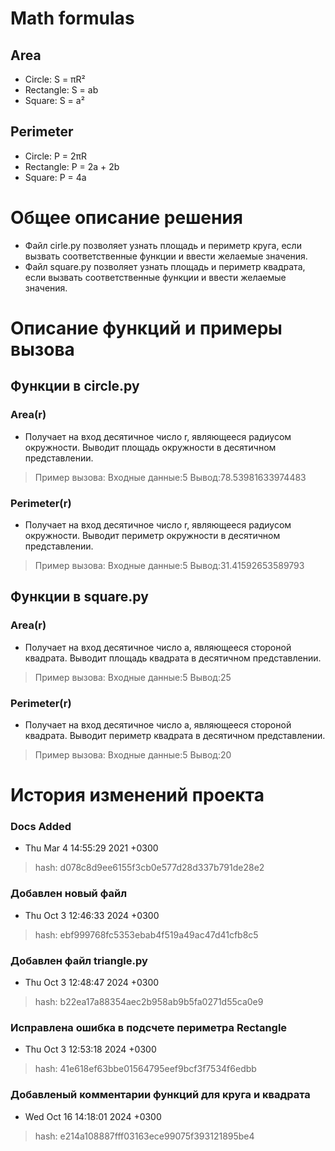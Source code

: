 # Math formulas
## Area
- Circle: S = πR²
- Rectangle: S = ab
- Square: S = a²

## Perimeter
- Circle: P = 2πR
- Rectangle: P = 2a + 2b
- Square: P = 4a

# Общее описание решения
- Файл cirle.py позволяет узнать площадь и периметр круга, если вызвать соответственные функции и ввести желаемые значения.
- Файл square.py позволяет узнать площадь и периметр квадрата, если вызвать соответственные функции и ввести желаемые значения.

# Описание функций и примеры вызова
## Функции в circle.py
### Area(r)
- Получает на вход десятичное число r, являющееся радиусом окружности. Выводит площадь окружности в десятичном представлении.
> Пример вызова:
> Входные данные:5
> Вывод:78.53981633974483
### Perimeter(r)
- Получает на вход десятичное число r, являющееся радиусом окружности. Выводит периметр окружности в десятичном представлении.
> Пример вызова:
> Входные данные:5
> Вывод:31.41592653589793
## Функции в square.py
### Area(r)
- Получает на вход десятичное число a, являющееся стороной квадрата. Выводит площадь квадрата в десятичном представлении.
> Пример вызова:
> Входные данные:5
> Вывод:25
### Perimeter(r)
- Получает на вход десятичное число a, являющееся стороной квадрата. Выводит периметр квадрата в десятичном представлении.
> Пример вызова:
> Входные данные:5
> Вывод:20

# История изменений проекта
### Docs Added
- Thu Mar 4 14:55:29 2021 +0300
> hash: d078c8d9ee6155f3cb0e577d28d337b791de28e2
### Добавлен новый файл
- Thu Oct 3 12:46:33 2024 +0300
> hash: ebf999768fc5353ebab4f519a49ac47d41cfb8c5
### Добавлен файл triangle.py
- Thu Oct 3 12:48:47 2024 +0300
> hash: b22ea17a88354aec2b958ab9b5fa0271d55ca0e9
### Исправлена ошибка в подсчете периметра Rectangle
- Thu Oct 3 12:53:18 2024 +0300
> hash: 41e618ef63bbe01564795eef9bcf3f7534f6edbb
### Добавленый комментарии функций для круга и квадрата
- Wed Oct 16 14:18:01 2024 +0300
> hash: e214a108887fff03163ece99075f393121895be4
